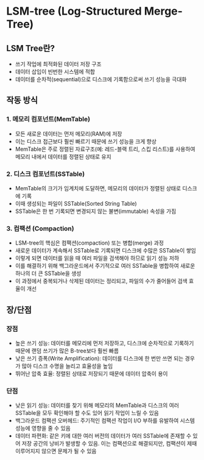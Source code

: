 # LSM-tree (Log-Structured Merge-Tree)

## LSM Tree란?
- 쓰기 작업에 최적화된 데이터 저장 구조
- 데이터 삽입이 빈번한 시스템에 적합
- 데이터를 순차적(sequential)으로 디스크에 기록함으로써 쓰기 성능을 극대화

## 작동 방식

### 1. 메모리 컴포넌트(MemTable)
- 모든 새로운 데이터는 먼저 메모리(RAM)에 저장
- 이는 디스크 접근보다 훨씬 빠르기 때문에 쓰기 성능을 크게 향상
- MemTable은 주로 정렬된 자료구조(예: 레드-블랙 트리, 스킵 리스트)를 사용하여 메모리 내에서 데이터를 정렬된 상태로 유지

### 2. 디스크 컴포넌트(SSTable)
- MemTable의 크기가 임계치에 도달하면, 메모리의 데이터가 정렬된 상태로 디스크에 기록
- 이때 생성되는 파일이 SSTable(Sorted String Table)
- SSTable은 한 번 기록되면 변경되지 않는 불변(immutable) 속성을 가짐

### 3. 컴팩션 (Compaction)
- LSM-tree의 핵심은 컴팩션(compaction) 또는 병합(merge) 과정
- 새로운 데이터가 계속해서 SSTable로 기록되면 디스크에 수많은 SSTable이 쌓임
- 이렇게 되면 데이터를 읽을 때 여러 파일을 검색해야 하므로 읽기 성능 저하
- 이를 해결하기 위해 백그라운드에서 주기적으로 여러 SSTable을 병합하여 새로운 하나의 더 큰 SSTable을 생성
- 이 과정에서 중복되거나 삭제된 데이터는 정리되고, 파일의 수가 줄어들어 검색 효율이 개선

## 장/단점

### 장점
- 높은 쓰기 성능: 데이터를 메모리에 먼저 저장하고, 디스크에 순차적으로 기록하기 때문에 랜덤 쓰기가 많은 B-tree보다 훨씬 빠름
- 낮은 쓰기 증폭(Write Amplification): 데이터를 디스크에 한 번만 쓰면 되는 경우가 많아 디스크 수명을 늘리고 효율성을 높임
- 뛰어난 압축 효율: 정렬된 상태로 저장되기 때문에 데이터 압축이 용이

### 단점
- 낮은 읽기 성능: 데이터를 찾기 위해 메모리의 MemTable과 디스크의 여러 SSTable을 모두 확인해야 할 수도 있어 읽기 작업이 느릴 수 있음
- 백그라운드 컴팩션 오버헤드: 주기적인 컴팩션 작업이 I/O 부하를 유발하여 시스템 성능에 영향을 줄 수 있음
- 데이터 파편화: 같은 키에 대한 여러 버전의 데이터가 여러 SSTable에 존재할 수 있어 저장 공간의 낭비가 발생할 수 있음.
이는 컴팩션으로 해결되지만, 컴팩션이 제때 이루어지지 않으면 문제가 될 수 있음

